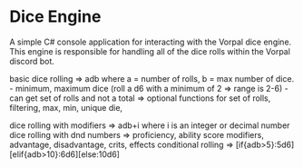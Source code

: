 # Dice Engine
A simple C# console application for interacting with the Vorpal dice engine. This engine is responsible for  handling all of the dice rolls within the Vorpal discord bot. 


basic dice rolling => adb where a = number of rolls, b = max number of dice. 
	- minimum, maximum dice (roll a d6 with a minimum of 2 => range is 2-6)
	- can get set of rolls and not a total => optional functions for set of rolls, filtering, max, min, unique die, 
	
dice rolling with modifiers => adb+i where i is an integer or decimal number
dice rolling with dnd numbers => proficiency, ability score modifiers, advantage, disadvantage, crits, effects
conditional rolling => [if{adb>5}:5d6][elif{adb>10}:6d6][else:10d6]
